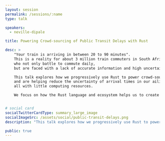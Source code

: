 ```yaml
---
layout: session
permalink: /sessions/:name
type: talk

speakers:
  - neville-dipale

title: Powering Crowd-sourcing of Public Transit Delays with Rust

desc: >
    "Your train is arriving in between 20 to 90 minutes".
    This is a reality for about 3 million train commuters in South Africa,
    who not only battle to commute daily,
    but are faced with a lack of accurate information and high uncertainty about their trains.

    This talk explores how we progressively use Rust to power crowd-sourcing of train delays,
    and are helping reduce the uncertainty of arrival times in our ailing train (and bus) services;
    all with little computing resources.

    We focus on how the Rust language and ecosystem helps us to create tools and services that run at scale and low cost.


# social card
socialTwitterCardType: summary_large_image
socialImageSrc: /assets/social/public-transit-delays.png
description: "This talk explores how we progressively use Rust to power crowd-sourcing of train delays"

public: true
---
```


